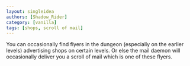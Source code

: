 ```yaml
---
layout: singleidea
authors: [Shadow_Rider]
category: [vanilla]
tags: [shops, scroll of mail]
---
```

You can occasionally find flyers in the dungeon (especially on the earlier
levels) advertising shops on certain levels. Or else the mail daemon will
occasionally deliver you a scroll of mail which is one of these flyers.

